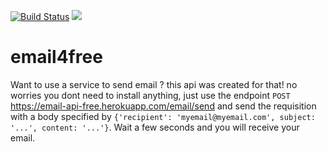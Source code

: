 [![Build Status](https://travis-ci.com/rafaelcsva/email4free.svg?branch=main)](https://travis-ci.com/rafaelcsva/email4free) <a href="https://codeclimate.com/github/rafaelcsva/email4free/maintainability"><img src="https://api.codeclimate.com/v1/badges/2e49979e75aabfc88117/maintainability" /></a>

# email4free
Want to use a service to send email ? this api was created for that! no worries you dont need to install anything, just use the endpoint `POST` https://email-api-free.herokuapp.com/email/send and send the requisition with a body specified by `{'recipient': 'myemail@myemail.com', subject: '...', content: '...'}`. Wait a few seconds and you will receive your email.
